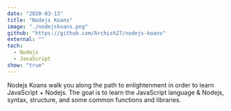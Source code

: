 ```yaml
---
date: "2020-03-13"
title: "Nodejs Koans"
image: "./nodejskoans.png"
github: "https://github.com/Archish27/nodejs-koans"
external: ""
tech:
  - Nodejs
  - JavaScript
show: "true"
---
```


Nodejs Koans walk you along the path to enlightenment in order to learn JavaScript + Nodejs. The goal is to learn the JavaScript language & Nodejs, syntax, structure, and some common functions and libraries.